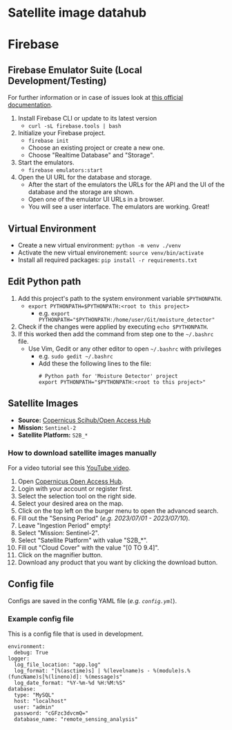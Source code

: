 # Satellite image datahub

# Firebase
## Firebase Emulator Suite (Local Development/Testing)
For further information or in case of issues look at [this official documentation](https://firebase.google.com/docs/emulator-suite/connect_and_prototype).
1. Install Firebase CLI or update to its latest version
   - `curl -sL firebase.tools | bash`
2. Initialize your Firebase project.
   - `firebase init`
   - Choose an existing project or create a new one.
   - Choose "Realtime Database" and "Storage".
3. Start the emulators.
   - `firebase emulators:start`
4. Open the UI URL for the database and storage.
   - After the start of the emulators the URLs for the API and the UI of the database and the storage are shown.
   - Open one of the emulator UI URLs in a browser.
   - You will see a user interface. The emulators are working. Great!


## Virtual Environment
- Create a new virtual environment: `python -m venv ./venv`
- Activate the new virtual environement: `source venv/bin/activate`
- Install all required packages: `pip install -r requirements.txt`

## Edit Python path
1. Add this project's path to the system environment variable `$PYTHONPATH`.
   - `export PYTHONPATH=$PYTHONPATH:<root to this project>`
     - e.g. `export PYTHONPATH="$PYTHONPATH:/home/user/Git/moisture_detector"`
2. Check if the changes were applied by executing `echo $PYTHONPATH`.
3. If this worked then add the command from step one to the `~/.bashrc` file.
   - Use Vim, Gedit or any other editor to open `~/.bashrc` with privileges
     - e.g. `sudo gedit ~/.bashrc`
     - Add these the following lines to the file: 
       ```
       # Python path for 'Moisture Detector' project
       export PYTHONPATH="$PYTHONPATH:<root to this project>"
       ```

## Satellite Images
- **Source:** [Copernicus Scihub/Open Access Hub](https://scihub.copernicus.eu/dhus/#/home)
- **Mission:** `Sentinel-2`
- **Satellite Platform:** `S2B_*`

### How to download satellite images manually
For a video tutorial see this [YouTube video](https://www.youtube.com/watch?v=sMax7wkUrlI).
1. Open [Copernicus Open Access Hub](https://scihub.copernicus.eu/dhus/#/home).
2. Login with your account or register first.
3. Select the selection tool on the right side.
4. Select your desired area on the map.
5. Click on the top left on the burger menu to open the advanced search.
6. Fill out the "Sensing Period" (_e.g. 2023/07/01 - 2023/07/10_).
7. Leave "Ingestion Period" empty!
8. Select "Mission: Sentinel-2".
9. Select "Satellite Platform" with value "S2B_*".
10. Fill out "Cloud Cover" with the value "[0 TO 9.4]".
11. Click on the magnifier button.
12. Download any product that you want by clicking the download button.

## Config file
Configs are saved in the config YAML file (_e.g. `config.yml`_).

### Example config file
This is a config file that is used in development.
```
environment:
  debug: True
logger:
  log_file_location: "app.log"
  log_format: "[%(asctime)s] | %(levelname)s - %(module)s.%(funcName)s[%(lineno)d]: %(message)s"
  log_date_format: "%Y-%m-%d %H:%M:%S"
database:
  type: "MySQL"
  host: "localhost"
  user: "admin"
  password: "cGFzc3dvcmQ="
  database_name: "remote_sensing_analysis"
```